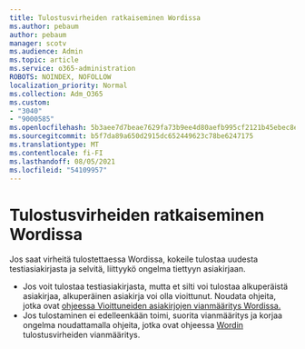 ```yaml
---
title: Tulostusvirheiden ratkaiseminen Wordissa
ms.author: pebaum
author: pebaum
manager: scotv
ms.audience: Admin
ms.topic: article
ms.service: o365-administration
ROBOTS: NOINDEX, NOFOLLOW
localization_priority: Normal
ms.collection: Adm_O365
ms.custom:
- "3040"
- "9000585"
ms.openlocfilehash: 5b3aee7d7beae7629fa73b9ee4d80aefb995cf2121b45ebec8e224c28c99489e
ms.sourcegitcommit: b5f7da89a650d2915dc652449623c78be6247175
ms.translationtype: MT
ms.contentlocale: fi-FI
ms.lasthandoff: 08/05/2021
ms.locfileid: "54109957"
---
```

# <a name="resolving-print-failures-in-word"></a>Tulostusvirheiden ratkaiseminen Wordissa

Jos saat virheitä tulostettaessa Wordissa, kokeile tulostaa uudesta testiasiakirjasta ja selvitä, liittyykö ongelma tiettyyn asiakirjaan.

- Jos voit tulostaa testiasiakirjasta, mutta et silti voi tulostaa alkuperäistä asiakirjaa, alkuperäinen asiakirja voi olla vioittunut. Noudata ohjeita, jotka ovat [ohjeessa Vioittuneiden asiakirjojen vianmääritys Wordissa.](https://docs.microsoft.com/office/troubleshoot/word/damaged-documents-in-word#update-microsoft-office-and-windows)
- Jos tulostaminen ei edelleenkään toimi, suorita vianmääritys ja korjaa ongelma noudattamalla ohjeita, jotka ovat ohjeessa [Wordin](https://docs.microsoft.com/office/troubleshoot/word/print-failures-in-word) tulostusvirheiden vianmääritys.